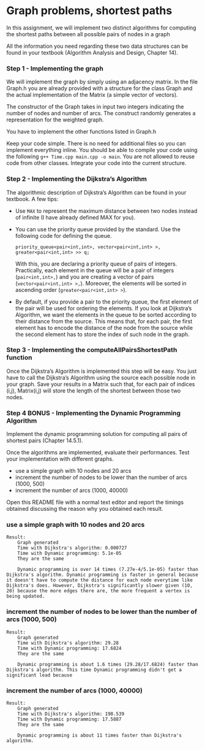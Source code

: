 # Graph problems, shortest paths

In this assignment, we will implement two distinct algorithms for computing the shortest paths between all possible pairs of nodes in a graph

All the information you need regarding these two data structures can be found in your textbook (Algorithm Analysis and Design, Chapter 14).

### Step 1 - Implementing the graph

We will implement the graph by simply using an adjacency matrix. In the file Graph.h you are already provided with a structure for the class Graph and the actual implementation of the Matrix (a simple vector of vectors).

The constructor of the Graph takes in input two integers indicating the number of nodes and number of arcs.
The construct randomly generates a representation for the weighted graph.

You have to implement the other functions listed in Graph.h

Keep your code simple.
There is no need for additional files so you can implement everything inline. You should be able to compile your code using the following `g++ Time.cpp main.cpp -o main`.
You are not allowed to reuse code from other classes. Integrate your code into the current structure.

### Step 2 - Implementing the Dijkstra’s Algorithm

The algorithmic description of Dijkstra’s Algorithm can be found in your textbook. A few tips:

- Use `MAX` to represent the maximum distance between two nodes instead of infinite (I have already defined MAX for you).
- You can use the priority queue provided by the standard. Use the following code for defining the queue.

  `priority_queue<pair<int,int>, vector<pair<int,int> >,  greater<pair<int,int> >> q;`

  With this, you are declaring a priority queue of pairs of integers. Practically, each element in the queue will be a pair of integers (`pair<int,int>,`) and you are creating a vector of pairs (`vector<pair<int,int> >,`). Moreover, the elements will be sorted in ascending order (`greater<pair<int,int> >`).

- By default, if you provide a pair to the priority queue, the first element of the pair will be used for ordering the elements. If you look at Dijkstra’s Algorithm, we want the elements in the queue to be sorted according to their distance from the source. This means that, for each pair, the first element has to encode the distance of the node from the source while the second element has to store the index of such node in the graph.


### Step 3 - Implementing the computeAllPairsShortestPath function

Once the Dijkstra’s Algorithm is implemented this step will be easy. You just have to call the Dijkstra’s Algorithm using the source each possible node in your graph. Save your results in a Matrix such that, for each pair of indices (i,j), Matrix(i,j) will store the length of the shortest between those two nodes.


### Step 4 BONUS - Implementing the Dynamic Programming Algorithm

Implement the dynamic programming solution for computing all pairs of shortest pairs (Chapter 14.5.1).

Once the algorithms are implemented, evaluate their performances. Test your implementation with different graphs.

- use a simple graph with 10 nodes and 20 arcs
- increment the number of nodes to be lower than the number of arcs (1000, 500)
- increment the number of arcs (1000, 40000)

Open this README file with a normal text editor and report the timings obtained discussing the reason why you obtained each result.

### use a simple graph with 10 nodes and 20 arcs
```
Result: 
    Graph generated 
    Time with Dijkstra's algorithm: 0.000727
    Time with Dynamic programming: 5.1e-05
    They are the same
  
    Dynamic programming is over 14 times (7.27e-4/5.1e-05) faster than Dijkstra's algorithm. Dynamic programming is faster in general because it doesn't have to compute the distance for each node everytime like Dijkstra's does. However, Dijkstra's significantly slower given (10, 20) because the more edges there are, the more frequent a vertex is being updated.
```

### increment the number of nodes to be lower than the number of arcs (1000, 500)
```
Result:
    Graph generated 
    Time with Dijkstra's algorithm: 29.28
    Time with Dynamic programming: 17.6824
    They are the same

    Dynamic programming is about 1.6 times (29.28/17.6824) faster than Dijkstra's algorithm. This time Dynamic programming didn't get a significant lead because
```
### increment the number of arcs (1000, 40000)
```
Result:
    Graph generated 
    Time with Dijkstra's algorithm: 198.539
    Time with Dynamic programming: 17.5887
    They are the same

    Dynamic programming is about 11 times faster than Dijkstra's algorithm.
```
